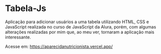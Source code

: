 # Tabela-Js

Aplicação para adicionar usuários a uma tabela utilizando HTML, CSS e JavaScript realizada no curso de JavaScript da Alura, porém, com algumas alterações realizadas por mim que, ao meu ver, tornaram a aplicação mais interessante.

Acesse em: https://aparecidanutricionista.vercel.app/
